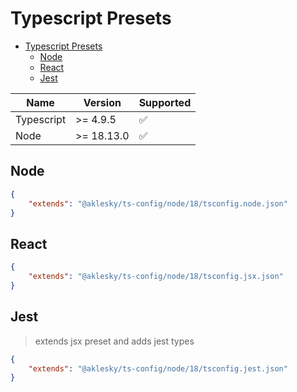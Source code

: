 # Typescript Presets

- [Typescript Presets](#typescript-presets)
  - [Node](#node)
  - [React](#react)
  - [Jest](#jest)

| Name    | Version | Supported          |
| ------- | ------- | ------------------ |
| Typescript    | >= 4.9.5 | :white_check_mark: |
| Node    | >= 18.13.0 | :white_check_mark: |

## Node

```json
{
    "extends": "@aklesky/ts-config/node/18/tsconfig.node.json"
}
```

## React

```json
{
    "extends": "@aklesky/ts-config/node/18/tsconfig.jsx.json"
}
```

## Jest

> extends jsx preset and adds jest types

```json
{
    "extends": "@aklesky/ts-config/node/18/tsconfig.jest.json"
}
```
